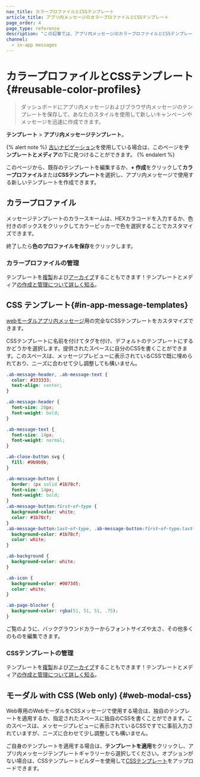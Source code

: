 ```yaml
---
nav_title: カラープロファイルとCSSテンプレート
article_title: アプリ内メッセージのカラープロファイルとCSSテンプレート
page_order: 4
page_type: reference
description: "この記事では、アプリ内メッセージのカラープロファイルとCSSテンプレートの概要を説明します。"
channel:
  - in-app messages
---
```


# カラープロファイルとCSSテンプレート {#reusable-color-profiles}

> ダッシュボードにアプリ内メッセージおよびブラウザ内メッセージのテンプレートを保存して、あなたのスタイルを使用して新しいキャンペーンやメッセージを迅速に作成できます。 

**テンプレート** > **アプリ内メッセージテンプレート**。

{% alert note %}
[古いナビゲーション]({{site.baseurl}}/navigation)を使用している場合は、このページを**テンプレートとメディア**の下に見つけることができます。
{% endalert %}

このページから、既存のテンプレートを編集するか、**\+ 作成**をクリックして**カラープロファイル**または**CSSテンプレート**を選択し、アプリ内メッセージで使用する新しいテンプレートを作成できます。

## カラープロファイル

メッセージテンプレートのカラースキームは、HEXカラコードを入力するか、色付きのボックスをクリックしてカラーピッカーで色を選択することでカスタマイズできます。

終了したら**色のプロファイルを保存**をクリックします。

### カラープロファイルの管理

テンプレートを[複製][6]および[アーカイブ][7]することもできます！テンプレートとメディア[の作成と管理について詳しく知る][8]。

## CSS テンプレート{#in-app-message-templates}

[webモーダルアプリ内メッセージ](#web-modal-css)用の完全なCSSテンプレートをカスタマイズできます。

CSSテンプレートに名前を付けてタグを付け、デフォルトのテンプレートにするかどうかを選択します。提供されたスペースに自分のCSSを書くことができます。このスペースは、メッセージプレビューに表示されているCSSで既に埋められており、ニーズに合わせて少し調整しても構いません。

```css
.ab-message-header, .ab-message-text {
  color: #333333;
  text-align: center;
}

.ab-message-header {
  font-size: 20px;
  font-weight: bold;
}

.ab-message-text {
  font-size: 14px;
  font-weight: normal;
}

.ab-close-button svg {
  fill: #9b9b9b;
}

.ab-message-button {
  border: 1px solid #1b78cf;
  font-size: 14px;
  font-weight: bold;
}
.ab-message-button:first-of-type {
  background-color: white;
  color: #1b78cf;
}
.ab-message-button:last-of-type, .ab-message-button:first-of-type:last-of-type {
  background-color: #1b78cf;
  color: white;
}

.ab-background {
  background-color: white;
}

.ab-icon {
  background-color: #0073d5;
  color: white;
}

.ab-page-blocker {
  background-color: rgba(51, 51, 51, .75);
}
```

ご覧のように、バックグラウンドカラーからフォントサイズや太さ、その他多くのものを編集できます。

### CSSテンプレートの管理

テンプレートを[複製][6]および[アーカイブ][7]することもできます！テンプレートとメディア[の作成と管理について詳しく知る][8]。

## モーダル with CSS (Web only) {#web-modal-css}

Web専用のWebモーダルをCSSメッセージで使用する場合は、独自のテンプレートを適用するか、指定されたスペースに独自のCSSを書くことができます。このスペースは、メッセージプレビューに表示されているCSSですでに事前入力されていますが、ニーズに合わせて少し調整しても構いません。

ご自身のテンプレートを適用する場合は、**テンプレートを適用**をクリックし、アプリ内メッセージテンプレートギャラリーから選択してください。オプションがない場合は、CSSテンプレートビルダーを使用して[CSSテンプレート]({{site.baseurl}}/user_guide/message_building_by_channel/in-app_messages/traditional/customize/color_profiles_and_css/#in-app-message-templates)をアップロードできます。


[6]: {{site.baseurl}}/user_guide/engagement_tools/templates_and_media/duplicate/
[7]: {{site.baseurl}}/user_guide/engagement_tools/templates_and_media/archive/
[8]: {{site.baseurl}}/user_guide/engagement_tools/templates_and_media/
